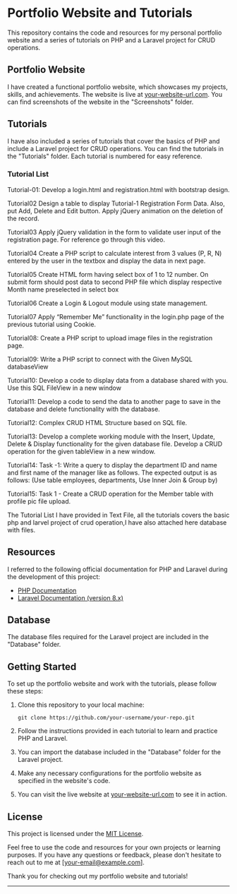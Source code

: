 # Portfolio Website and Tutorials

This repository contains the code and resources for my personal portfolio website and a series of tutorials on PHP and a Laravel project for CRUD operations.

## Portfolio Website

I have created a functional portfolio website, which showcases my projects, skills, and achievements. The website is live at [your-website-url.com](https://www.your-website-url.com). You can find screenshots of the website in the "Screenshots" folder.

## Tutorials

I have also included a series of tutorials that cover the basics of PHP and include a Laravel project for CRUD operations. You can find the tutorials in the "Tutorials" folder. Each tutorial is numbered for easy reference.

### Tutorial List

Tutorial-01:
Develop a login.html and registration.html with bootstrap design.

Tutorial02
Design a table to display Tutorial-1 Registration Form Data. Also, put Add, Delete and Edit button. Apply jQuery animation on the deletion of the record.

Tutorial03
Apply jQuery validation in the form to validate user input of the registration page. For reference go through this video. 

Tutorial04
Create a PHP script to calculate interest from 3 values (P, R, N) entered by the user in the textbox and display the data in next page.

Tutorial05
Create HTML form having select box of 1 to 12 number. On submit form should post data to second PHP file which display respective Month name preselected in select box

Tutorial06
Create a Login & Logout module using state management.

Tutorial07
Apply “Remember Me” functionality in the login.php page of the previous tutorial using Cookie.

Tutorial08:
Create a PHP script to upload image files in the registration page.

Tutorial09:
Write a PHP script to connect with the Given MySQL databaseView

Tutorial10:
Develop a code to display data from a database shared with you. Use this SQL FileView in a new window

Tutorial11:
Develop a code to send the data to another page to save in the database and delete functionality with the database.

Tutorial12:
Complex CRUD HTML Structure based on SQL file.

Tutorial13:
Develop a complete working module with the Insert, Update, Delete & Display functionality for the given database file. Develop a CRUD operation for the given tableView in a new window.

Tutorial14:
Task -1: Write a query to display the department ID and name and first name of the manager like as follows. 
The expected output is as follows: (Use table employees, departments, Use Inner Join & Group by)

Tutorial15:
Task 1 - Create a CRUD operation for the Member table with profile pic file upload.

The Tutorial List I have provided in Text File, all the tutorials covers the basic php and larvel project of crud operation,I have also attached here database with files.

## Resources

I referred to the following official documentation for PHP and Laravel during the development of this project:

- [PHP Documentation](https://www.php.net/docs.php)
- [Laravel Documentation (version 8.x)](https://laravel.com/docs/8.x/installation)

## Database

The database files required for the Laravel project are included in the "Database" folder.

## Getting Started

To set up the portfolio website and work with the tutorials, please follow these steps:

1. Clone this repository to your local machine:

   ```
   git clone https://github.com/your-username/your-repo.git
   ```

2. Follow the instructions provided in each tutorial to learn and practice PHP and Laravel.

3. You can import the database included in the "Database" folder for the Laravel project.

4. Make any necessary configurations for the portfolio website as specified in the website's code.

5. You can visit the live website at [your-website-url.com](https://www.your-website-url.com) to see it in action.

## License

This project is licensed under the [MIT License](LICENSE.md).

Feel free to use the code and resources for your own projects or learning purposes. If you have any questions or feedback, please don't hesitate to reach out to me at [your-email@example.com].

Thank you for checking out my portfolio website and tutorials!

--- 
